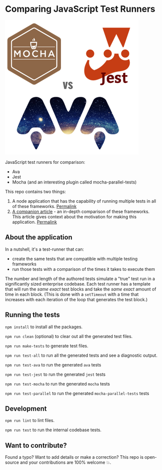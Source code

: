 # Comparing JavaScript Test Runners

![comparing-javascript-test-runners.png](images/comparing-javascript-test-runners.png)

JavaScript test runners for comparison:

- Ava
- Jest
- Mocha (and an interesting plugin called mocha-parallel-tests)

This repo contains two things:

1. A node application that has the capability of running multiple tests in all of these frameworks. [Permalink](https://github.com/scraggo/comparing-javascript-test-runners/blob/master/README.md)
2. [A companion article](./comparing-javascript-test-runners.md) - an in-depth comparison of these frameworks. This article gives context about the motivation for making this application. [Permalink](https://github.com/scraggo/comparing-javascript-test-runners/blob/master/comparing-javascript-test-runners.md)

## About the application

In a nutshell, it's a test-runner that can:

- create the same tests that are compatible with multiple testing frameworks
- run those tests with a comparison of the times it takes to execute them

The number and length of the authored tests simulate a "true" test run in a significantly sized enterprise codebase. Each test runner has a template that will run the _same exact_ test blocks and take the _same exact_ amount of time in each block. (This is done with a `setTimeout` with a time that increases with each iteration of the loop that generates the test block.)

## Running the tests

`npm install` to install all the packages.

`npm run clean` (optional) to clear out all the generated test files.

`npm run make-tests` to generate test files.

`npm run test-all` to run all the generated tests and see a diagnostic output.

`npm run test-ava` to run the generated `ava` tests

`npm run test-jest` to run the generated `jest` tests

`npm run test-mocha` to run the generated `mocha` tests

`npm run test-parallel` to run the generated `mocha-parallel-tests` tests

## Development

`npm run lint` to lint files.

`npm run test` to run the internal codebase tests.

## Want to contribute?

Found a typo? Want to add details or make a correction? This repo is open-source and your contributions are 100% welcome 💥.
